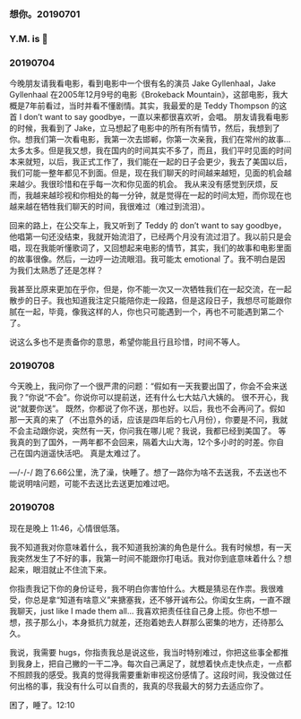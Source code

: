 ### 想你。20190701
### Y.M. is :pig:
### 20190704
今晚朋友请我看电影，看到电影中一个很有名的演员 Jake Gyllenhaal，Jake Gyllenhaal 在2005年12月9号的电影《Brokeback Mountain》，这部电影，我大概是7年前看过，当时并看不懂剧情。其实，我最爱的是 Teddy Thompson 的这首 I don’t want to say goodbye，一直以来都很喜欢听，会唱。
朋友请我看电影的时候，我看到了 Jake，立马想起了电影中的所有所有情节，然后，我想到了你。想我们第一次看电影，我第一次去邯郸，你第一次亲我，我们在常州的故事… 太多太多。但是我又想，我在国内的时间其实不多了，而且，我们平时见面的时间本来就短，以后，我正式工作了，我们能在一起的日子会更少，我去了美国以后，我们可能一整年都见不到面。但是，现在我们聊天的时间越来越短，见面的机会越来越少。我很珍惜和在乎每一次和你见面的机会。
我从来没有感觉到厌烦，反而，我越来越珍视和你相处的每一分钟，就是觉得在一起的时间太短，而你现在也越来越在牺牲我们聊天的时间，我很难过（难过到流泪）。

回来的路上，在公交车上，我又听到了 Teddy 的  don’t want to say goodbye，他唱第一句还没结束，我就开始流泪了，已经两个月没有流过泪了。我以前只是会唱，现在我能听懂歌词了，又回想起来电影的情节，其实，我们的故事和电影里面的故事很像。然后，一边哼一边流眼泪。我可能太 emotional 了。我不明白是因为我们太熟悉了还是怎样？

我甚至比原来更加在乎你，但是，你不能一次又一次牺牲我们在一起交流，在一起散步的日子。我也知道我注定只能陪你走一段路，但是这段日子，我想尽可能跟你腻在一起，毕竟，像我这样的人，你也只可能遇到一个，再也不可能遇到第二个了。

说这么多也不是责备你的意思，希望你能且行且珍惜，时间不等人。 




### 20190708
今天晚上，我问你了一个很严肃的问题：“假如有一天我要出国了，你会不会来送我？”你说“不会”。你说你可以提前送，还有什么七大姑八大姨的。
很不开心，我说“就要你送”。
既然，你都说了你不送，那也好。以后，我也不会再问了。假如那一天真的来了（不出意外的话，应该是四年后的七八月份），你要是不问，我就不会主动跟你说，突然有一天，你问我在哪儿呢？我说，我都已经到美国了。
等我真的到了国外，一两年都不会回来，隔着大山大海，12个多小时的时差。你自己在国内逍遥快活吧。
真是太难过了。

—/-/-/
跑了6.66公里，洗了澡，快睡了。想了一路你为啥不去送我，不去送也不能说明啥问题，可能不去送比去送更加难过吧。

### 20190708
现在是晚上 11:46，心情很低落。

我不知道我对你意味着什么，我不知道我扮演的角色是什么。我有时候想，有一天我突然发生了不好的事，我第一时间不能跟你打电话。我对你到底意味着什么？想起来，眼泪就止不住流下来。

你指责我记下你的身份证号，我不明白你害怕什么。大概是猜忌在作祟。我很难受，你总是拿“知道有啥意义”来搪塞我，还不够开诚布公。你闺女生病，一直不跟我聊天，just like I made them all... 我喜欢把责任往自己身上揽。你也不想一想，孩子那么小，本身抵抗力就差，还抱着她去人群那么密集的地方，还待那么久。

我说，我需要 hugs，你指责我总是说这些，我当时特别难过，你把这些事全都推到我身上，把自己撇的一干二净。每次自己满足了，就想着快点走快点走，一点都不照顾我的感受。我真的觉得我需要重新审视这份感情了。这段时间，我没做过任何出格的事，我没有什么可以自责的，我真的尽我最大的努力去适应你了。

困了，睡了。12:10
